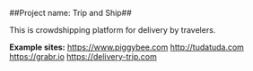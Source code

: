 ##Project name: Trip and Ship##

This is crowdshipping platform for delivery by travelers.

**Example sites:**
https://www.piggybee.com
http://tudatuda.com
https://grabr.io
https://delivery-trip.com


